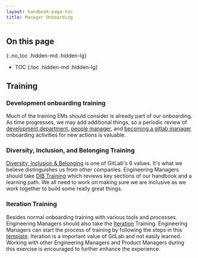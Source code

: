 ```yaml
---
layout: handbook-page-toc
title: Manager Onboarding
---
```


## On this page
{:.no_toc .hidden-md .hidden-lg}

- TOC
{:toc .hidden-md .hidden-lg}

## Training

### Development onboarding training 
Much of the training EMs should consider is already part of our onboarding. As time progresses, we may add additional things, so a periodic review of [development department](https://gitlab.com/gitlab-com/people-group/employment-templates/-/blob/master/.gitlab/issue_templates/onboarding_tasks/department_development.md#engineering-division), [people manager](https://gitlab.com/gitlab-com/people-group/employment-templates/-/blob/f92885dd12b6b9cc3b580d072dfada45a3188fac/.gitlab/issue_templates/onboarding_tasks/people_manager.md#people-managers), and [becoming a gitlab manager](https://gitlab.com/gitlab-com/people-group/Training/-/blob/master/.gitlab/issue_templates/becoming-a-gitlab-manager.md) onboarding activities for new actions is valuable.  

### Diversity, Inclusion, and Belonging Training
[Diversity, Inclusion & Belonging](/handbook/values/#diversity-inclusion) is one of GitLab's 6 values. It's what we believe distinguishes us from other companies. Engineering Managers should take [DIB Training](https://gitlab.com/gitlab-com/diversity-and-inclusion/-/issues/new?issuable_template=diversity-inclusion-belonging-training-template) which reviews key sections of our handbook and a learning path. We all need to work on making sure we are inclusive as we work together to build some really great things.

### Iteration Training
Besides normal onboarding training with various tools and processes.  Engineering Managers should also take the [Iteration](/handbook/product/product-principles/#iteration) Training.  Engineering Managers can start the process of training by following the steps in this [template](https://gitlab.com/gitlab-com/Product/-/issues/new?issuable_template=iteration-training).  Iteration is a important value of GitLab and not easily learned.  Working with other Engineering Managers and Product Managers during this exercise is encouraged to further enhance the experience.  
